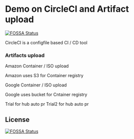 # Demo on CircleCI and Artifact upload
[![FOSSA Status](https://app.fossa.io/api/projects/git%2Bgithub.com%2Fzulfilee%2Fcircle2.svg?type=shield)](https://app.fossa.io/projects/git%2Bgithub.com%2Fzulfilee%2Fcircle2?ref=badge_shield)



CircleCI is a configfile based CI / CD tool 


### Artifacts upload

Amazon Container / ISO upload

Amazon uses S3 for Container registry

Google Container / ISO upload

Google uses bucket for Cntainer registry


Trial for hub auto pr
Trial2 for hub auto pr


## License
[![FOSSA Status](https://app.fossa.io/api/projects/git%2Bgithub.com%2Fzulfilee%2Fcircle2.svg?type=large)](https://app.fossa.io/projects/git%2Bgithub.com%2Fzulfilee%2Fcircle2?ref=badge_large)